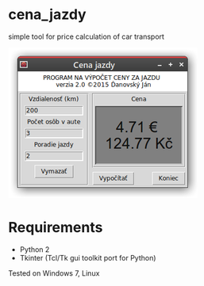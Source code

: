 # cena_jazdy
simple tool for price calculation of car transport

![screenshot](cenajazdy2.png)

# Requirements
- Python 2
- Tkinter (Tcl/Tk gui toolkit port for Python)

Tested on Windows 7, Linux
